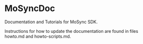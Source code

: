 MoSyncDoc
=========

Documentation and Tutorials for MoSync SDK.

Instructions for how to update the documentation are found in files howto.md and howto-scripts.md.


